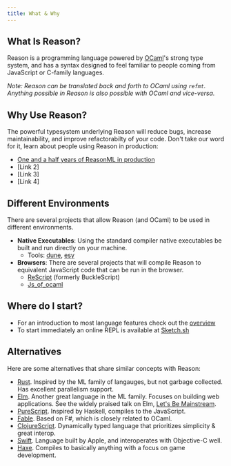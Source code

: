 ```yaml
---
title: What & Why
---
```


## What Is Reason?

Reason is a programming language powered by [OCaml](http://ocaml.org)'s
strong type system, and has a syntax designed to feel familiar to people
coming from JavaScript or C-family languages.

_Note: Reason can be translated back and forth to OCaml using `refmt`. Anything
possible in Reason is also possible with OCaml and vice-versa._

## Why Use Reason?

The powerful typesystem underlying Reason will reduce bugs, increase
maintainability, and improve refactorabilty of your code. Don't take our word
for it, learn about people using Reason in production:

- [One and a half years of ReasonML in production](https://tech.ahrefs.com/one-and-a-half-years-of-reasonml-in-production-2250cf5ba63b)
- [Link 2]
- [Link 3]
- [Link 4]

## Different Environments

There are several projects that allow Reason (and OCaml) to be used in different
environments.

- **Native Executables**: Using the standard compiler native executables be built and run directly on your machine.
  - Tools: [dune](https://dune.build/), [esy](https://github.com/esy/esy)
- **Browsers**: There are several projects that will compile Reason to equivalent JavaScript code that can be run in the browser. 
  - [ReScript](https://rescript-lang.org/) (formerly BuckleScript)
  - [Js_of_ocaml](https://ocsigen.org/js_of_ocaml/)

## Where do I start?

- For an introduction to most language features check out the [overview](overview.md)
- To start immediately an online REPL is available at [Sketch.sh](https://sketch.sh/)

## Alternatives

Here are some alternatives that share similar concepts with Reason:

- [Rust](http://rust-lang.org). Inspired by the ML family of langauges, but not garbage collected. Has excellent parallelism support.
- [Elm](http://elm-lang.org). Another great language in the ML family. Focuses on building web applications. See the widely praised talk on Elm, [Let's Be Mainstream](https://www.youtube.com/watch?v=oYk8CKH7OhE).
- [PureScript](http://www.purescript.org). Inspired by Haskell, compiles to the JavaScript.
- [Fable](http://fable.io/). Based on F#, which is closely related to OCaml.
- [ClojureScript](https://clojurescript.org). Dynamically typed language that prioritizes simplicity & great interop.
- [Swift](https://www.apple.com/swift/). Language built by Apple, and interoperates with Objective-C well.
- [Haxe](https://haxe.org). Compiles to basically anything with a focus on game development.
